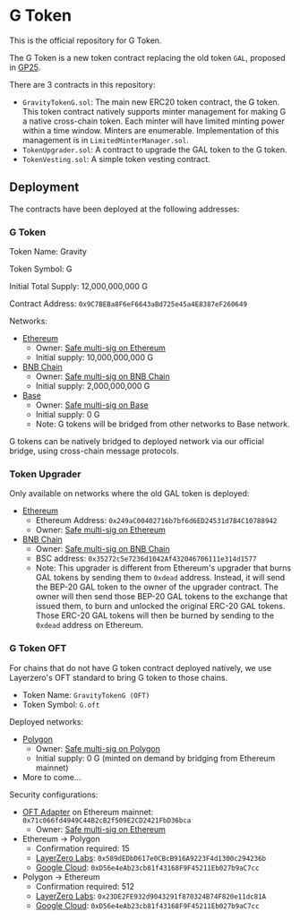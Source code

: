 # G Token

This is the official repository for G Token.

The G Token is a new token contract replacing the old token `GAL`, proposed in
[GP25](https://dao.galxe.com/#/proposal/0x8d3f386c3b0cb9fa170d4231c65f18bd45ea1402b90a70116e1101c22e62ed01).

There are 3 contracts in this repository:

- `GravityTokenG.sol`: The main new ERC20 token contract, the G token. This token contract natively supports minter
  management for making G a native cross-chain token. Each minter will have limited minting power within a time window.
  Minters are enumerable. Implementation of this management is in `LimitedMinterManager.sol`.
- `TokenUpgrader.sol`: A contract to upgrade the GAL token to the G token.
- `TokenVesting.sol`: A simple token vesting contract.

## Deployment

The contracts have been deployed at the following addresses:

### G Token

Token Name: Gravity

Token Symbol: G

Initial Total Supply: 12,000,000,000 G

Contract Address: `0x9C7BEBa8F6eF6643aBd725e45a4E8387eF260649`

Networks:

- [Ethereum](https://etherscan.io/token/0x9C7BEBa8F6eF6643aBd725e45a4E8387eF260649#code)
  - Owner: [Safe multi-sig on Ethereum](https://etherscan.io/address/0xbD6e434dB90FD8AD4E28d85C133AD34cA6fbfB6D)
  - Initial supply: 10,000,000,000 G
- [BNB Chain](https://bscscan.com/token/0x9C7BEBa8F6eF6643aBd725e45a4E8387eF260649#code)
  - Owner: [Safe multi-sig on BNB Chain](https://bscscan.com/address/0xBB86C74ecCA362D007293EE8A2E24E9De0B9E558)
  - Initial supply: 2,000,000,000 G
- [Base](https://basescan.org/token/0x9c7beba8f6ef6643abd725e45a4e8387ef260649#code)
  - Owner: [Safe multi-sig on Base](https://basescan.org/address/0x08bDCC846D80d81eF6e058bB64228Ec58CA6726a)
  - Initial supply: 0 G
  - Note: G tokens will be bridged from other networks to Base network.

G tokens can be natively bridged to deployed network via our official bridge, using cross-chain message protocols.

### Token Upgrader

Only available on networks where the old GAL token is deployed:

- [Ethereum](https://etherscan.io/address/0x249aC00402716b7bf6d6ED24531d7B4C10788942#code)
  - Ethereum Address: `0x249aC00402716b7bf6d6ED24531d7B4C10788942`
  - Owner: [Safe multi-sig on Ethereum](https://etherscan.io/address/0xbD6e434dB90FD8AD4E28d85C133AD34cA6fbfB6D)
- [BNB Chain](https://bscscan.com/address/0x35272c5e7236d1042Af432046706111e314d1577#code)
  - Owner: [Safe multi-sig on BNB Chain](https://bscscan.com/address/0xBB86C74ecCA362D007293EE8A2E24E9De0B9E558)
  - BSC address: `0x35272c5e7236d1042Af432046706111e314d1577`
  - Note: This upgrader is different from Ethereum's upgrader that burns GAL tokens by sending them to `0xdead` address.
    Instead, it will send the BEP-20 GAL token to the owner of the upgrader contract. The owner will then send those
    BEP-20 GAL tokens to the exchange that issued them, to burn and unlocked the original ERC-20 GAL tokens. Those
    ERC-20 GAL tokens will then be burned by sending to the `0xdead` address on Ethereum.

### G Token OFT

For chains that do not have G token contract deployed natively, we use Layerzero's OFT standard to bring G token to
those chains.

- Token Name: `GravityTokenG (OFT)`
- Token Symbol: `G.oft`

Deployed networks:

- [Polygon](https://polygonscan.com/address/0x7653235DA659c8e573B365B16EE95b847A1777ba)
  - Owner: [Safe multi-sig on Polygon](https://polygonscan.com/address/0x897a91caf592c42fcc953da16890c50372e63c61)
  - Initial supply: 0 G (minted on demand by bridging from Ethereum mainnet)
- More to come...

Security configurations:

- [OFT Adapter](https://etherscan.io/address/0x71c066fd4949C44B2cB2f509E2CD2421FbD36bca) on Ethereum mainnet:
  `0x71c066fd4949C44B2cB2f509E2CD2421FbD36bca`
  - Owner: [Safe multi-sig on Ethereum](https://etherscan.io/address/0xbD6e434dB90FD8AD4E28d85C133AD34cA6fbfB6D)
- Ethereum -> Polygon
  - Confirmation required: 15
  - [LayerZero Labs](https://docs.layerzero.network/v2/developers/evm/technical-reference/dvn-addresses#layerzero-labs):
    `0x589dEDbD617e0CBcB916A9223F4d1300c294236b`
  - [Google Cloud](https://docs.layerzero.network/v2/developers/evm/technical-reference/dvn-addresses#google-cloud):
    `0xD56e4eAb23cb81f43168F9F45211Eb027b9aC7cc`
- Polygon -> Ethereum
  - Confirmation required: 512
  - [LayerZero Labs](https://docs.layerzero.network/v2/developers/evm/technical-reference/dvn-addresses#layerzero-labs):
    `0x23DE2FE932d9043291f870324B74F820e11dc81A`
  - [Google Cloud](https://docs.layerzero.network/v2/developers/evm/technical-reference/dvn-addresses#google-cloud):
    `0xD56e4eAb23cb81f43168F9F45211Eb027b9aC7cc`
